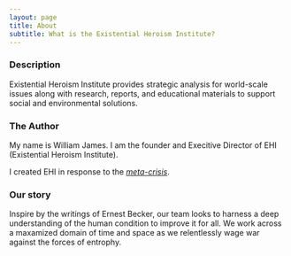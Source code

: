 ```yaml
---
layout: page
title: About
subtitle: What is the Existential Heroism Institute?
---
```

### Description
Existential Heroism Institute provides strategic analysis for world-scale issues along with research, reports, and educational materials to support social and environmental solutions.

### The Author 
My name is William James. I am the founder and Execitive Director of EHI (Existential Heroism Institute).

I created EHI in response to the [*meta-crisis*](https://metacrisis.org/META-CRISIS/00.+%F0%9F%91%8B+About/Start+Here). 

### Our story

Inspire by the writings of Ernest Becker, our team looks to harness a deep understanding of the human condition to improve it for all. We work across a maxamized domain of time and space as we relentlessly wage war against the forces of entrophy.
